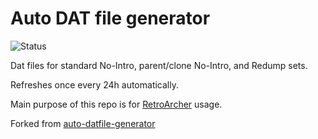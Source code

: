 # Auto DAT file generator

![Status](https://github.com/retroarcher-research/dats/workflows/Daily%20dat%20files/badge.svg)

Dat files for standard No-Intro, parent/clone No-Intro, and Redump sets.

Refreshes once every 24h automatically.

Main purpose of this repo is for [RetroArcher](https://github.com/RetroArcher) usage.

Forked from [auto-datfile-generator](https://github.com/hugo19941994/auto-datfile-generator)
